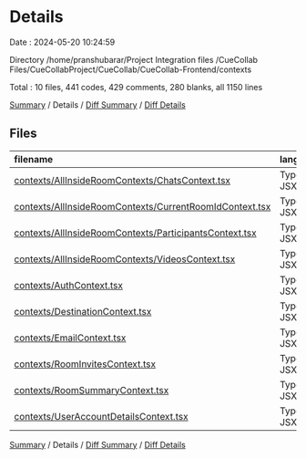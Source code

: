 # Details

Date : 2024-05-20 10:24:59

Directory /home/pranshubarar/Project Integration files /CueCollab Files/CueCollabProject/CueCollab/CueCollab-Frontend/contexts

Total : 10 files,  441 codes, 429 comments, 280 blanks, all 1150 lines

[Summary](results.md) / Details / [Diff Summary](diff.md) / [Diff Details](diff-details.md)

## Files
| filename | language | code | comment | blank | total |
| :--- | :--- | ---: | ---: | ---: | ---: |
| [contexts/AllInsideRoomContexts/ChatsContext.tsx](/contexts/AllInsideRoomContexts/ChatsContext.tsx) | TypeScript JSX | 0 | 0 | 1 | 1 |
| [contexts/AllInsideRoomContexts/CurrentRoomIdContext.tsx](/contexts/AllInsideRoomContexts/CurrentRoomIdContext.tsx) | TypeScript JSX | 22 | 0 | 6 | 28 |
| [contexts/AllInsideRoomContexts/ParticipantsContext.tsx](/contexts/AllInsideRoomContexts/ParticipantsContext.tsx) | TypeScript JSX | 53 | 0 | 19 | 72 |
| [contexts/AllInsideRoomContexts/VideosContext.tsx](/contexts/AllInsideRoomContexts/VideosContext.tsx) | TypeScript JSX | 107 | 73 | 67 | 247 |
| [contexts/AuthContext.tsx](/contexts/AuthContext.tsx) | TypeScript JSX | 25 | 0 | 5 | 30 |
| [contexts/DestinationContext.tsx](/contexts/DestinationContext.tsx) | TypeScript JSX | 46 | 0 | 10 | 56 |
| [contexts/EmailContext.tsx](/contexts/EmailContext.tsx) | TypeScript JSX | 21 | 13 | 5 | 39 |
| [contexts/RoomInvitesContext.tsx](/contexts/RoomInvitesContext.tsx) | TypeScript JSX | 52 | 0 | 21 | 73 |
| [contexts/RoomSummaryContext.tsx](/contexts/RoomSummaryContext.tsx) | TypeScript JSX | 47 | 87 | 38 | 172 |
| [contexts/UserAccountDetailsContext.tsx](/contexts/UserAccountDetailsContext.tsx) | TypeScript JSX | 68 | 256 | 108 | 432 |

[Summary](results.md) / Details / [Diff Summary](diff.md) / [Diff Details](diff-details.md)